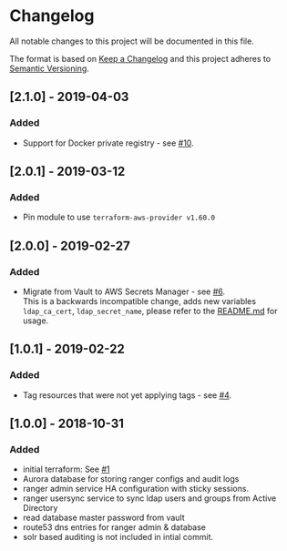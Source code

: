 # Changelog
All notable changes to this project will be documented in this file.

The format is based on [Keep a Changelog](http://keepachangelog.com/en/1.0.0/) and this project adheres to [Semantic Versioning](http://semver.org/spec/v2.0.0.html).


## [2.1.0] - 2019-04-03

### Added
- Support for Docker private registry - see [#10](https://github.com/ExpediaInc/apiary-authorization/issues/10).

## [2.0.1] - 2019-03-12

### Added
- Pin module to use `terraform-aws-provider v1.60.0`

## [2.0.0] - 2019-02-27

### Added
- Migrate from Vault to AWS Secrets Manager - see [#6](https://github.com/ExpediaInc/apiary-authorization/issues/6).  
This is a backwards incompatible change, adds new variables `ldap_ca_cert`, `ldap_secret_name`, please refer to the [README.md](README.md) for usage.

## [1.0.1] - 2019-02-22

### Added
- Tag resources that were not yet applying tags - see [#4](https://github.com/ExpediaInc/apiary-authorization/issues/4).

## [1.0.0] - 2018-10-31
### Added
- initial terraform: See [#1](https://github.com/ExpediaInc/apiary-authorization/issues/1)
- Aurora database for storing ranger configs and audit logs
- ranger admin service HA configuration with sticky sessions.
- ranger usersync service to sync ldap users and groups from Active Directory
- read database master password from vault
- route53 dns entries for ranger admin & database
- solr based auditing is not included in intial commit.
